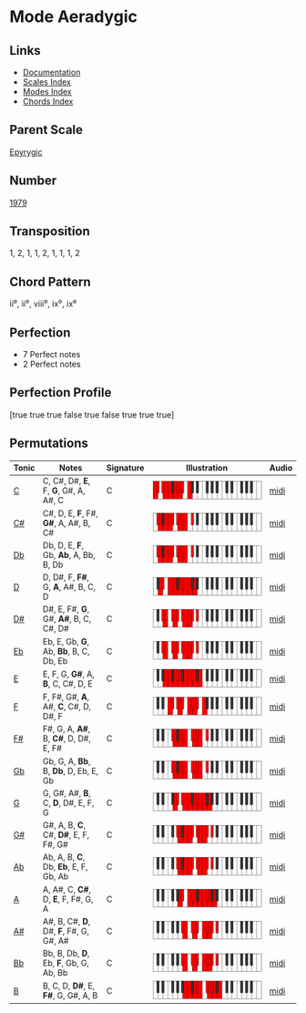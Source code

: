 # Mode Aeradygic

## Links

- [Documentation](README.md)
- [Scales Index](Scales.md)
- [Modes Index](Modes.md)
- [Chords Index](Chords.md)

## Parent Scale

[Epyrygic](ScaleEpyrygic.md)

## Number

[1979](https://ianring.com/musictheory/scales/1979)

## Transposition

1, 2, 1, 1, 2, 1, 1, 1, 2

## Chord Pattern

ii⁰, ii⁰, viii⁰, ix⁰, ix⁰

## Perfection

- 7 Perfect notes
- 2 Perfect notes

## Perfection Profile

[true true true false true false true true true]

## Permutations

| Tonic | Notes | Signature | Illustration | Audio |
|-------|-------|-----------|--------------|-------|
| [C](ModeCNaturalAeradygic.md) | C, C#, D#, **E**, F, **G**, G#, A, A#, C | C | ![CNaturalAeradygic](ModeCNaturalAeradygic.png) | [midi](https://github.com/edipermadi/music/blob/main/docs/ModeCNaturalAeradygic.mid?raw=true) |
| [C#](ModeCSharpAeradygic.md) | C#, D, E, **F**, F#, **G#**, A, A#, B, C# | C | ![CSharpAeradygic](ModeCSharpAeradygic.png) | [midi](https://github.com/edipermadi/music/blob/main/docs/ModeCSharpAeradygic.mid?raw=true) |
| [Db](ModeDFlatAeradygic.md) | Db, D, E, **F**, Gb, **Ab**, A, Bb, B, Db | C | ![DFlatAeradygic](ModeDFlatAeradygic.png) | [midi](https://github.com/edipermadi/music/blob/main/docs/ModeDFlatAeradygic.mid?raw=true) |
| [D](ModeDNaturalAeradygic.md) | D, D#, F, **F#**, G, **A**, A#, B, C, D | C | ![DNaturalAeradygic](ModeDNaturalAeradygic.png) | [midi](https://github.com/edipermadi/music/blob/main/docs/ModeDNaturalAeradygic.mid?raw=true) |
| [D#](ModeDSharpAeradygic.md) | D#, E, F#, **G**, G#, **A#**, B, C, C#, D# | C | ![DSharpAeradygic](ModeDSharpAeradygic.png) | [midi](https://github.com/edipermadi/music/blob/main/docs/ModeDSharpAeradygic.mid?raw=true) |
| [Eb](ModeEFlatAeradygic.md) | Eb, E, Gb, **G**, Ab, **Bb**, B, C, Db, Eb | C | ![EFlatAeradygic](ModeEFlatAeradygic.png) | [midi](https://github.com/edipermadi/music/blob/main/docs/ModeEFlatAeradygic.mid?raw=true) |
| [E](ModeENaturalAeradygic.md) | E, F, G, **G#**, A, **B**, C, C#, D, E | C | ![ENaturalAeradygic](ModeENaturalAeradygic.png) | [midi](https://github.com/edipermadi/music/blob/main/docs/ModeENaturalAeradygic.mid?raw=true) |
| [F](ModeFNaturalAeradygic.md) | F, F#, G#, **A**, A#, **C**, C#, D, D#, F | C | ![FNaturalAeradygic](ModeFNaturalAeradygic.png) | [midi](https://github.com/edipermadi/music/blob/main/docs/ModeFNaturalAeradygic.mid?raw=true) |
| [F#](ModeFSharpAeradygic.md) | F#, G, A, **A#**, B, **C#**, D, D#, E, F# | C | ![FSharpAeradygic](ModeFSharpAeradygic.png) | [midi](https://github.com/edipermadi/music/blob/main/docs/ModeFSharpAeradygic.mid?raw=true) |
| [Gb](ModeGFlatAeradygic.md) | Gb, G, A, **Bb**, B, **Db**, D, Eb, E, Gb | C | ![GFlatAeradygic](ModeGFlatAeradygic.png) | [midi](https://github.com/edipermadi/music/blob/main/docs/ModeGFlatAeradygic.mid?raw=true) |
| [G](ModeGNaturalAeradygic.md) | G, G#, A#, **B**, C, **D**, D#, E, F, G | C | ![GNaturalAeradygic](ModeGNaturalAeradygic.png) | [midi](https://github.com/edipermadi/music/blob/main/docs/ModeGNaturalAeradygic.mid?raw=true) |
| [G#](ModeGSharpAeradygic.md) | G#, A, B, **C**, C#, **D#**, E, F, F#, G# | C | ![GSharpAeradygic](ModeGSharpAeradygic.png) | [midi](https://github.com/edipermadi/music/blob/main/docs/ModeGSharpAeradygic.mid?raw=true) |
| [Ab](ModeAFlatAeradygic.md) | Ab, A, B, **C**, Db, **Eb**, E, F, Gb, Ab | C | ![AFlatAeradygic](ModeAFlatAeradygic.png) | [midi](https://github.com/edipermadi/music/blob/main/docs/ModeAFlatAeradygic.mid?raw=true) |
| [A](ModeANaturalAeradygic.md) | A, A#, C, **C#**, D, **E**, F, F#, G, A | C | ![ANaturalAeradygic](ModeANaturalAeradygic.png) | [midi](https://github.com/edipermadi/music/blob/main/docs/ModeANaturalAeradygic.mid?raw=true) |
| [A#](ModeASharpAeradygic.md) | A#, B, C#, **D**, D#, **F**, F#, G, G#, A# | C | ![ASharpAeradygic](ModeASharpAeradygic.png) | [midi](https://github.com/edipermadi/music/blob/main/docs/ModeASharpAeradygic.mid?raw=true) |
| [Bb](ModeBFlatAeradygic.md) | Bb, B, Db, **D**, Eb, **F**, Gb, G, Ab, Bb | C | ![BFlatAeradygic](ModeBFlatAeradygic.png) | [midi](https://github.com/edipermadi/music/blob/main/docs/ModeBFlatAeradygic.mid?raw=true) |
| [B](ModeBNaturalAeradygic.md) | B, C, D, **D#**, E, **F#**, G, G#, A, B | C | ![BNaturalAeradygic](ModeBNaturalAeradygic.png) | [midi](https://github.com/edipermadi/music/blob/main/docs/ModeBNaturalAeradygic.mid?raw=true) |

